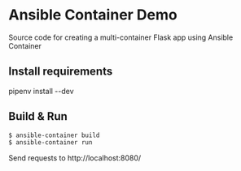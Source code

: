 # Ansible Container Demo

Source code for creating a multi-container Flask app using Ansible Container

## Install requirements

pipenv install --dev

## Build & Run

```bash
$ ansible-container build
$ ansible-container run
```

Send requests to http://localhost:8080/<name>
